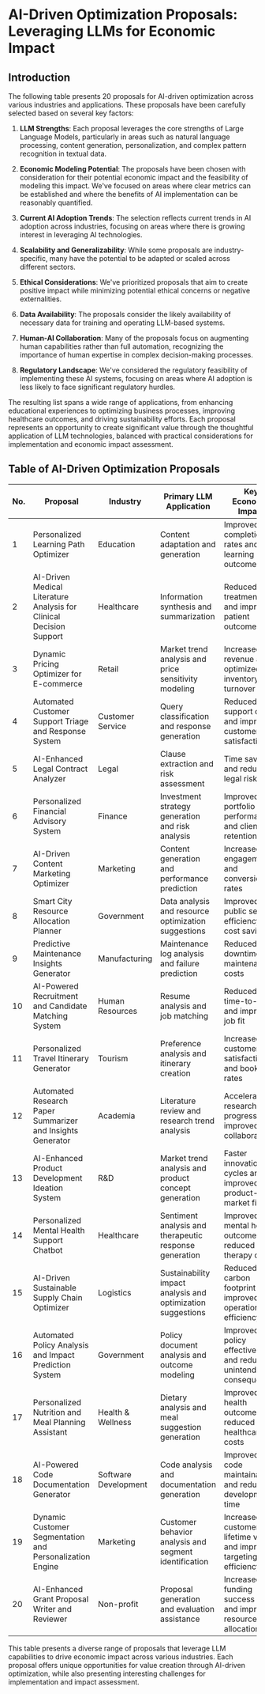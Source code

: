 # AI-Driven Optimization Proposals: Leveraging LLMs for Economic Impact

## Introduction

The following table presents 20 proposals for AI-driven optimization across various industries and applications. These proposals have been carefully selected based on several key factors:

1. **LLM Strengths**: Each proposal leverages the core strengths of Large Language Models, particularly in areas such as natural language processing, content generation, personalization, and complex pattern recognition in textual data.

2. **Economic Modeling Potential**: The proposals have been chosen with consideration for their potential economic impact and the feasibility of modeling this impact. We've focused on areas where clear metrics can be established and where the benefits of AI implementation can be reasonably quantified.

3. **Current AI Adoption Trends**: The selection reflects current trends in AI adoption across industries, focusing on areas where there is growing interest in leveraging AI technologies.

4. **Scalability and Generalizability**: While some proposals are industry-specific, many have the potential to be adapted or scaled across different sectors.

5. **Ethical Considerations**: We've prioritized proposals that aim to create positive impact while minimizing potential ethical concerns or negative externalities.

6. **Data Availability**: The proposals consider the likely availability of necessary data for training and operating LLM-based systems.

7. **Human-AI Collaboration**: Many of the proposals focus on augmenting human capabilities rather than full automation, recognizing the importance of human expertise in complex decision-making processes.

8. **Regulatory Landscape**: We've considered the regulatory feasibility of implementing these AI systems, focusing on areas where AI adoption is less likely to face significant regulatory hurdles.

The resulting list spans a wide range of applications, from enhancing educational experiences to optimizing business processes, improving healthcare outcomes, and driving sustainability efforts. Each proposal represents an opportunity to create significant value through the thoughtful application of LLM technologies, balanced with practical considerations for implementation and economic impact assessment.

## Table of AI-Driven Optimization Proposals

| No. | Proposal | Industry | Primary LLM Application | Key Economic Impact |
|-----|----------|----------|-------------------------|---------------------|
| 1 | Personalized Learning Path Optimizer | Education | Content adaptation and generation | Improved completion rates and learning outcomes |
| 2 | AI-Driven Medical Literature Analysis for Clinical Decision Support | Healthcare | Information synthesis and summarization | Reduced treatment time and improved patient outcomes |
| 3 | Dynamic Pricing Optimizer for E-commerce | Retail | Market trend analysis and price sensitivity modeling | Increased revenue and optimized inventory turnover |
| 4 | Automated Customer Support Triage and Response System | Customer Service | Query classification and response generation | Reduced support costs and improved customer satisfaction |
| 5 | AI-Enhanced Legal Contract Analyzer | Legal | Clause extraction and risk assessment | Time savings and reduced legal risks |
| 6 | Personalized Financial Advisory System | Finance | Investment strategy generation and risk analysis | Improved portfolio performance and client retention |
| 7 | AI-Driven Content Marketing Optimizer | Marketing | Content generation and performance prediction | Increased engagement and conversion rates |
| 8 | Smart City Resource Allocation Planner | Government | Data analysis and resource optimization suggestions | Improved public service efficiency and cost savings |
| 9 | Predictive Maintenance Insights Generator | Manufacturing | Maintenance log analysis and failure prediction | Reduced downtime and maintenance costs |
| 10 | AI-Powered Recruitment and Candidate Matching System | Human Resources | Resume analysis and job matching | Reduced time-to-hire and improved job fit |
| 11 | Personalized Travel Itinerary Generator | Tourism | Preference analysis and itinerary creation | Increased customer satisfaction and booking rates |
| 12 | Automated Research Paper Summarizer and Insights Generator | Academia | Literature review and research trend analysis | Accelerated research progress and improved collaboration |
| 13 | AI-Enhanced Product Development Ideation System | R&D | Market trend analysis and product concept generation | Faster innovation cycles and improved product-market fit |
| 14 | Personalized Mental Health Support Chatbot | Healthcare | Sentiment analysis and therapeutic response generation | Improved mental health outcomes and reduced therapy costs |
| 15 | AI-Driven Sustainable Supply Chain Optimizer | Logistics | Sustainability impact analysis and optimization suggestions | Reduced carbon footprint and improved operational efficiency |
| 16 | Automated Policy Analysis and Impact Prediction System | Government | Policy document analysis and outcome modeling | Improved policy effectiveness and reduced unintended consequences |
| 17 | Personalized Nutrition and Meal Planning Assistant | Health & Wellness | Dietary analysis and meal suggestion generation | Improved health outcomes and reduced healthcare costs |
| 18 | AI-Powered Code Documentation Generator | Software Development | Code analysis and documentation generation | Improved code maintainability and reduced development time |
| 19 | Dynamic Customer Segmentation and Personalization Engine | Marketing | Customer behavior analysis and segment identification | Increased customer lifetime value and improved targeting efficiency |
| 20 | AI-Enhanced Grant Proposal Writer and Reviewer | Non-profit | Proposal generation and evaluation assistance | Increased funding success rates and improved resource allocation |

This table presents a diverse range of proposals that leverage LLM capabilities to drive economic impact across various industries. Each proposal offers unique opportunities for value creation through AI-driven optimization, while also presenting interesting challenges for implementation and impact assessment.
